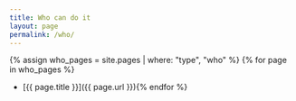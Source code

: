 ```yaml
---
title: Who can do it
layout: page
permalink: /who/
---
```


{% assign who_pages = site.pages | where: "type", "who" %}
{% for page in who_pages %}
- [{{ page.title }}]({{ page.url }}){% endfor %}